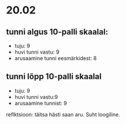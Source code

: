 # 20.02

## tunni algus 10-palli skaalal:

-   tuju: 9
-   huvi tunni vastu: 9
-   arusaamine tunni eesmärkidest: 8

## tunni lõpp 10-palli skaalal

-   tuju: 9
-   huvi tunni vastu:9
-   arusaamine tunnist: 9

reflktsioon: täitsa hästi saan aru. Suht loogiline.
